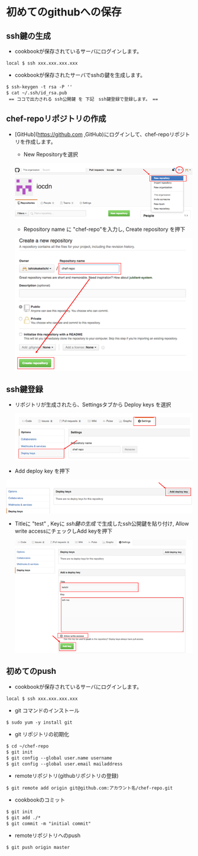# 初めてのgithubへの保存

## ssh鍵の生成
- cookbookが保存されているサーバにログインします。

```
local $ ssh xxx.xxx.xxx.xxx
```

- cookbookが保存されたサーバでsshの鍵を生成します。

```
$ ssh-keygen -t rsa -P ''
$ cat ~/.ssh/id_rsa.pub
 == ココで出力される ssh公開鍵 を 下記　ssh鍵登録で登録します。 ==
```

## chef-repoリポジトリの作成
- [GitHub](https://github.com ,GitHub)にログインして、chef-repoリポジトリを作成します。
  - New Repositoryを選択 
  
  ![image](/images/01_create_new_repository.png)

  - Repository name に "chef-repo"を入力し, Create repository を押下
  
  ![image](/images/02_create_new_repository.png)

## ssh鍵登録
- リポジトリが生成されたら、Settingsタブから Deploy keys を選択
  
  ![image](/images/03_add_ssh_pub_key.png)

-  Add deploy key を押下
 
  ![image](/images/04_add_ssh_pub_key.png)

- Titleに "test" , Keyに _ssh鍵の生成_ で生成したssh公開鍵を貼り付け, Allow write accessにチェックしAdd keyを押下

  ![image](/images/05_add_ssh_pub_key.png)
  
## 初めてのpush
- cookbookが保存されているサーバにログインします。

```
local $ ssh xxx.xxx.xxx.xxx
```

- git コマンドのインストール

```
$ sudo yum -y install git
```

-  git リポジトリの初期化

```
$ cd ~/chef-repo
$ git init
$ git config --global user.name username
$ git config --global user.email mailaddress
```
-  remoteリポジトリ(githubリポジトリの登録)

```
$ git remote add origin git@github.com:アカウント名/chef-repo.git
```

- cookbookのコミット

```
$ git init
$ git add ./*
$ git commit -m "initial commit"
```

- remoteリポジトリへのpush
```
$ git push origin master
```
